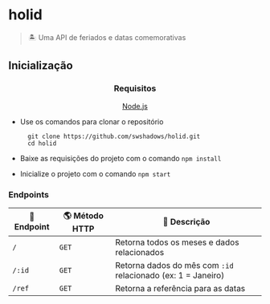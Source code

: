# holid

> 🏝 Uma API de feriados e datas comemorativas

## Inicialização

<div align=center>

### Requisitos

[Node.js](https://nodejs.org/en/)

</div>

- Use os comandos para clonar o repositório

  ```
    git clone https://github.com/swshadows/holid.git
    cd holid
  ```

- Baixe as requisições do projeto com o comando `npm install`
- Inicialize o projeto com o comando `npm start`

### Endpoints

| 🎯 Endpoint | 🌎 Método HTTP | 📄 Descrição                                                 |
| ----------- | -------------- | ------------------------------------------------------------ |
| `/`         | `GET`          | Retorna todos os meses e dados relacionados                  |
| `/:id`      | `GET`          | Retorna dados do mês com `:id` relacionado (ex: 1 = Janeiro) |
| `/ref`      | `GET`          | Retorna a referência para as datas                           |
